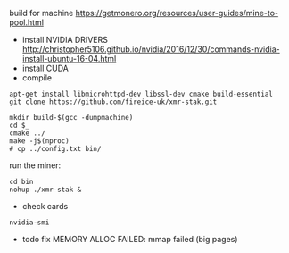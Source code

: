 build for machine
https://getmonero.org/resources/user-guides/mine-to-pool.html

- install NVIDIA DRIVERS
http://christopher5106.github.io/nvidia/2016/12/30/commands-nvidia-install-ubuntu-16-04.html
- install CUDA
- compile

```
apt-get install libmicrohttpd-dev libssl-dev cmake build-essential
git clone https://github.com/fireice-uk/xmr-stak.git

mkdir build-$(gcc -dumpmachine)
cd $_
cmake ../
make -j$(nproc)
# cp ../config.txt bin/
```
run the miner:

```
cd bin
nohup ./xmr-stak &
```

- check cards
```
nvidia-smi
```

- todo
fix MEMORY ALLOC FAILED: mmap failed (big pages)
